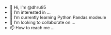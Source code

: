 - 👋 Hi, I’m @dhru95
- 👀 I’m interested in ...
- 🌱 I’m currently learning Python Pandas modeule
- 💞️ I’m looking to collaborate on ...
- 📫 How to reach me ...

<!---
dhru95/dhru95 is a ✨ special ✨ repository because its `README.md` (this file) appears on your GitHub profile.
You can click the Preview link to take a look at your changes.
--->
